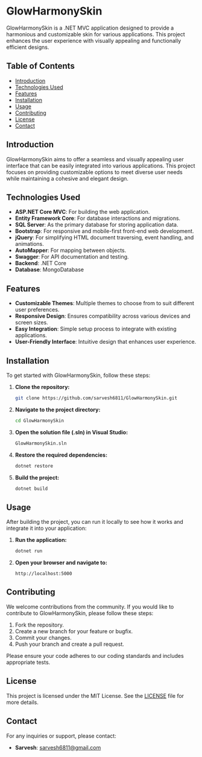 # GlowHarmonySkin

GlowHarmonySkin is a .NET MVC application designed to provide a harmonious and customizable skin for various applications. This project enhances the user experience with visually appealing and functionally efficient designs.

## Table of Contents
- [Introduction](#introduction)
- [Technologies Used](#technologies-used)
- [Features](#features)
- [Installation](#installation)
- [Usage](#usage)
- [Contributing](#contributing)
- [License](#license)
- [Contact](#contact)

## Introduction
GlowHarmonySkin aims to offer a seamless and visually appealing user interface that can be easily integrated into various applications. This project focuses on providing customizable options to meet diverse user needs while maintaining a cohesive and elegant design.

## Technologies Used
- **ASP.NET Core MVC**: For building the web application.
- **Entity Framework Core**: For database interactions and migrations.
- **SQL Server**: As the primary database for storing application data.
- **Bootstrap**: For responsive and mobile-first front-end web development.
- **jQuery**: For simplifying HTML document traversing, event handling, and animations.
- **AutoMapper**: For mapping between objects.
- **Swagger**: For API documentation and testing.
- **Backend**: .NET Core
- **Database**: MongoDatabase

## Features
- **Customizable Themes**: Multiple themes to choose from to suit different user preferences.
- **Responsive Design**: Ensures compatibility across various devices and screen sizes.
- **Easy Integration**: Simple setup process to integrate with existing applications.
- **User-Friendly Interface**: Intuitive design that enhances user experience.

## Installation
To get started with GlowHarmonySkin, follow these steps:

1. **Clone the repository:**
    ```bash
    git clone https://github.com/sarvesh6811/GlowHarmonySkin.git
    ```

2. **Navigate to the project directory:**
    ```bash
    cd GlowHarmonySkin
    ```

3. **Open the solution file (.sln) in Visual Studio:**
    ```bash
    GlowHarmonySkin.sln
    ```

4. **Restore the required dependencies:**
    ```bash
    dotnet restore
    ```

5. **Build the project:**
    ```bash
    dotnet build
    ```

## Usage
After building the project, you can run it locally to see how it works and integrate it into your application:

1. **Run the application:**
    ```bash
    dotnet run
    ```

2. **Open your browser and navigate to:**
    ```
    http://localhost:5000
    ```

## Contributing
We welcome contributions from the community. If you would like to contribute to GlowHarmonySkin, please follow these steps:

1. Fork the repository.
2. Create a new branch for your feature or bugfix.
3. Commit your changes.
4. Push your branch and create a pull request.

Please ensure your code adheres to our coding standards and includes appropriate tests.

## License
This project is licensed under the MIT License. See the [LICENSE](LICENSE) file for more details.

## Contact
For any inquiries or support, please contact:

- **Sarvesh**: [sarvesh6811@gmail.com](mailto:sarvesh6811@gmail.com)
